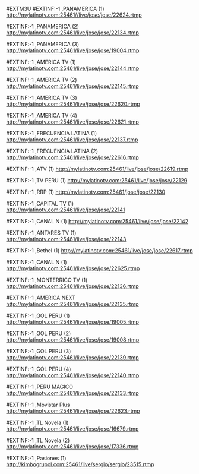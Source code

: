 #EXTM3U
#EXTINF:-1 ,PANAMERICA (1)
http://mylatinotv.com:25461//live/jose/jose/22624.rtmp


#EXTINF:-1 ,PANAMERICA (2)
http://mylatinotv.com:25461/live/jose/jose/22134.rtmp


#EXTINF:-1 ,PANAMERICA (3)
http://mylatinotv.com:25461/live/jose/jose/19004.rtmp



#EXTINF:-1 ,AMERICA TV (1)
http://mylatinotv.com:25461/live/jose/jose/22144.rtmp



#EXTINF:-1 ,AMERICA TV (2)
http://mylatinotv.com:25461/live/jose/jose/22145.rtmp




#EXTINF:-1 ,AMERICA TV (3)
http://mylatinotv.com:25461/live/jose/jose/22620.rtmp




#EXTINF:-1 ,AMERICA TV (4)
http://mylatinotv.com:25461/live/jose/jose/22621.rtmp




#EXTINF:-1 ,FRECUENCIA LATINA (1)
http://mylatinotv.com:25461/live/jose/jose/22137.rtmp




#EXTINF:-1 ,FRECUENCIA LATINA (2)
http://mylatinotv.com:25461/live/jose/jose/22616.rtmp



#EXTINF:-1 ,ATV (1)
http://mylatinotv.com:25461/live/jose/jose/22619.rtmp




#EXTINF:-1 ,TV PERU (1)
http://mylatinotv.com:25461/live/jose/jose/22129




#EXTINF:-1 ,RRP (1)
http://mylatinotv.com:25461/jose/jose/22130




#EXTINF:-1 ,CAPITAL TV (1)
http://mylatinotv.com:25461/live/jose/jose/22141




#EXTINF:-1 ,CANAL N (1)
http://mylatinotv.com:25461/live/jose/jose/22142




#EXTINF:-1 ,ANTARES TV (1)
http://mylatinotv.com:25461/live/jose/jose/22143




#EXTINF:-1 ,Bethel (1)
http://mylatinotv.com:25461/live/jose/jose/22617.rtmp




#EXTINF:-1 ,CANAL N (1)
http://mylatinotv.com:25461/live/jose/jose/22625.rtmp




#EXTINF:-1 ,MONTERRICO TV (1)
http://mylatinotv.com:25461/live/jose/jose/22136.rtmp




#EXTINF:-1 ,AMERICA NEXT
http://mylatinotv.com:25461/live/jose/jose/22135.rtmp




#EXTINF:-1 ,GOL PERU (1)
http://mylatinotv.com:25461/live/jose/jose/19005.rtmp




#EXTINF:-1 ,GOL PERU (2)
http://mylatinotv.com:25461/live/jose/jose/19008.rtmp




#EXTINF:-1 ,GOL PERU (3)
http://mylatinotv.com:25461/live/jose/jose/22139.rtmp




#EXTINF:-1 ,GOL PERU (4)
http://mylatinotv.com:25461/live/jose/jose/22140.rtmp




#EXTINF:-1 ,PERU MAGICO
http://mylatinotv.com:25461/live/jose/jose/22133.rtmp




#EXTINF:-1 ,Movistar Plus
http://mylatinotv.com:25461/live/jose/jose/22623.rtmp




#EXTINF:-1 ,TL Novela (1)
http://mylatinotv.com:25461/live/jose/jose/16679.rtmp


#EXTINF:-1 ,TL Novela (2)
http://mylatinotv.com:25461/live/jose/jose/17336.rtmp



#EXTINF:-1 ,Pasiones (1)
http://kimbogrupol.com:25461/live/sergio/sergio/23515.rtmp

